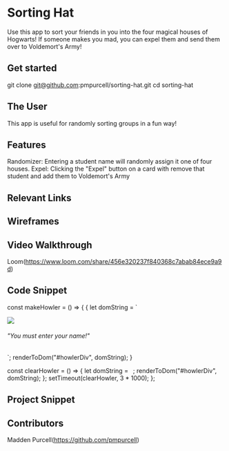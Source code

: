 # Sorting Hat

Use this app to sort your friends in you into the four magical houses of Hogwarts! If someone makes you mad, you can expel them and send them over to Voldemort's Army!

## Get started
git clone git@github.com:pmpurcell/sorting-hat.git
cd sorting-hat

## The User
This app is useful for randomly sorting groups in a fun way!

## Features
Randomizer: Entering a student name will randomly assign it one of four houses.
Expel: Clicking the "Expel" button on a card with remove that student and add them to Voldemort's Army

## Relevant Links

## Wireframes

## Video Walkthrough
Loom(https://www.loom.com/share/456e320237f840368c7abab84ece9a9d)

## Code Snippet

const makeHowler = () => {
  {
    let domString = `

  <div class="howler">
  <img src="https://static.wikia.nocookie.net/harrypotter/images/e/e4/Howler.png" alt-text="howler">
  <h6>"You must enter your name!"</h6>
  </div>

  `;
    renderToDom("#howlerDiv", domString);
  }

  const clearHowler = () => {
    let domString = ` `;
    renderToDom("#howlerDiv", domString);
  };
  setTimeout(clearHowler, 3 * 1000);
};

## Project Snippet

## Contributors
Madden Purcell(https://github.com/pmpurcell)